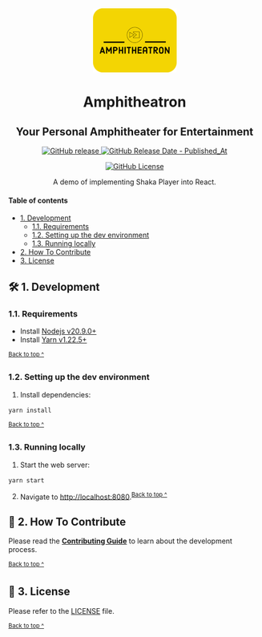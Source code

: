 <p align="center">
  <a href="https://amphitheatron.kieranoneill.com">
    <img alt="Kibisis & Browser logos" src="assets/logo.png" style="padding-top: 15px" height="128" />
  </a>
</p>

<h1 align="center">
   Amphitheatron
</h1>

<h2 align="center">
   Your Personal Amphitheater for Entertainment
</h2>

<p align="center">
  <a href="https://github.com/kieranroneill/amphitheatron/releases/latest">
    <img alt="GitHub release" src="https://img.shields.io/github/v/release/kieranroneill/amphitheatron?&logo=github">
  </a>
  <a href="https://github.com/kieranroneill/amphitheatron/releases/latest">
    <img alt="GitHub Release Date - Published_At" src="https://img.shields.io/github/release-date/kieranroneill/amphitheatron?logo=github">
  </a>
</p>

<p align="center">
  <a href="https://github.com/kieranroneill/amphitheatron/blob/main/LICENSE">
    <img alt="GitHub License" src="https://img.shields.io/github/license/kieranroneill/amphitheatron">
  </a>
</p>

<p align="center">
  A demo of implementing Shaka Player into React.
</p>

#### Table of contents

* [1. Development](#-1-development)
  - [1.1. Requirements](#11-requirements)
  - [1.2. Setting up the dev environment](#12-setting-up-the-dev-environment)
  - [1.3. Running locally](#13-running-locally)
* [2. How To Contribute](#-2-how-to-contribute)
* [3. License](#-3-license)

## 🛠️ 1. Development

### 1.1. Requirements

* Install [Nodejs v20.9.0+][nodejs]
* Install [Yarn v1.22.5+][yarn]

<sup>[Back to top ^][table-of-contents]</sup>

### 1.2. Setting up the dev environment

1. Install dependencies:
```shell script
yarn install
```

<sup>[Back to top ^][table-of-contents]</sup>

### 1.3. Running locally

1. Start the web server:
```shell script
yarn start
```

2. Navigate to [http://localhost:8080](http://localhost:8080).<sup>[Back to top ^][table-of-contents]</sup>

## 👏 2. How To Contribute

Please read the [**Contributing Guide**][contribute] to learn about the development process.

<sup>[Back to top ^][table-of-contents]</sup>

## 📄 3. License

Please refer to the [LICENSE][license] file.

<sup>[Back to top ^][table-of-contents]</sup>

<!-- Links -->
[contribute]: ./CONTRIBUTING.md
[license]: ./LICENSE
[nodejs]: https://nodejs.org/en/
[table-of-contents]: #table-of-contents
[yarn]: https://yarnpkg.com/
